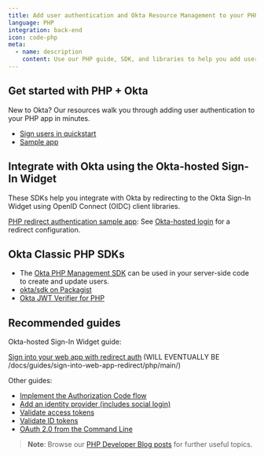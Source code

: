 ```yaml
---
title: Add user authentication and Okta Resource Management to your PHP app
language: PHP
integration: back-end
icon: code-php
meta:
  - name: description
    content: Use our PHP guide, SDK, and libraries to help you add user authentication to your PHP application.
---
```


## Get started with PHP + Okta

New to Okta? Our resources walk you through adding user authentication to your PHP app in minutes.

<ul class='language-ctas'>
	<li>
		<a href='/docs/guides/sign-into-web-app-redirect/php/main/' class='Button--blueDarkOutline' data-proofer-ignore>
			<span>Sign users in quickstart</span>
		</a>
	</li>
	<!-- <li>
    <a href='/docs/guides/protect-your-api/php/main/' class='Button--blueDarkOutline' data-proofer-ignore>
      <span>Protect your API quickstart</span>
    </a>
  </li> -->
	<li>
		<a href='https://github.com/okta/samples-php' class='Button--blueDarkOutline' data-proofer-ignore>
			<span>Sample app</span>
		</a>
	</li>
</ul>

## Integrate with Okta using the Okta-hosted Sign-In Widget

These SDKs help you integrate with Okta by redirecting to the Okta Sign-In Widget using OpenID Connect (OIDC) client libraries.

[PHP redirect authentication sample app](https://github.com/okta/samples-php): See [Okta-hosted login](https://github.com/okta/samples-php/tree/develop/okta-hosted-login) for a redirect configuration.

## Okta Classic PHP SDKs

* The [Okta PHP Management SDK](https://github.com/okta/okta-sdk-php) can be used in your server-side code to create and update users.
* [okta/sdk on Packagist](http://packagist.org/packages/okta/sdk)
* [Okta JWT Verifier for PHP](https://github.com/okta/okta-jwt-verifier-php)

## Recommended guides

Okta-hosted Sign-In Widget guide:

[Sign into your web app with redirect auth](#) (WILL EVENTUALLY BE /docs/guides/sign-into-web-app-redirect/php/main/)

Other guides:

* [Implement the Authorization Code flow](/docs/guides/implement-grant-type/authcode/main/)
* [Add an identity provider (includes social login)](/docs/guides/identity-providers/)
* [Validate access tokens](/docs/guides/validate-access-tokens)
* [Validate ID tokens](/docs/guides/validate-id-tokens)
* [OAuth 2.0 from the Command Line](/blog/2018/07/16/oauth-2-command-line)

> **Note**: Browse our [PHP Developer Blog posts](/search/#q=php&f:@commonoktasource=[Developer%20blog]) for further useful topics.
